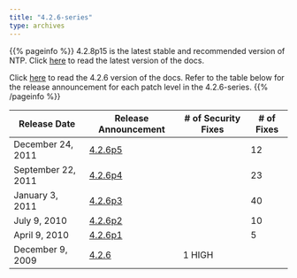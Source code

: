 ```yaml
---
title: "4.2.6-series"
type: archives
---
```


{{% pageinfo %}}
4.2.8p15 is the latest stable and recommended version of NTP. Click [here](/archives/4.2.8-series) to read the latest version of the docs. 

Click [here](/archives/4.2.6-series) to read the 4.2.6 version of the docs. Refer to the table below for the release announcement for each patch level in the 4.2.6-series.
{{% /pageinfo %}}

**Release Date**|**Release Announcement** | # of Security Fixes | # of Fixes |
| ----- | ----- | ----- | ----- |
December 24, 2011|[4.2.6p5](https://lists.ntp.org/pipermail/announce/2011-December/000119.html) | | 12 |
September 22, 2011|[4.2.6p4](https://lists.ntp.org/pipermail/announce/2011-September/000116.html) | | 23 |
January 3, 2011|[4.2.6p3](https://lists.ntp.org/pipermail/announce/2011-January/000111.html) | | 40 |
July 9, 2010|[4.2.6p2](https://lists.ntp.org/pipermail/announce/2010-July/000099.html) | | 10 |
April 9, 2010|[4.2.6p1](https://lists.ntp.org/pipermail/announce/2010-April/000095.html) | | 5 |
December 9, 2009|[4.2.6](https://lists.ntp.org/pipermail/announce/2009-December/000088.html) | 1 HIGH | |